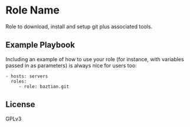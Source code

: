 Role Name
=========

Role to download, install and setup git plus associated tools.

Example Playbook
----------------

Including an example of how to use your role (for instance, with variables passed in as parameters) is always nice for users too:

    - hosts: servers
      roles:
         - role: baztian.git

License
-------

GPLv3
